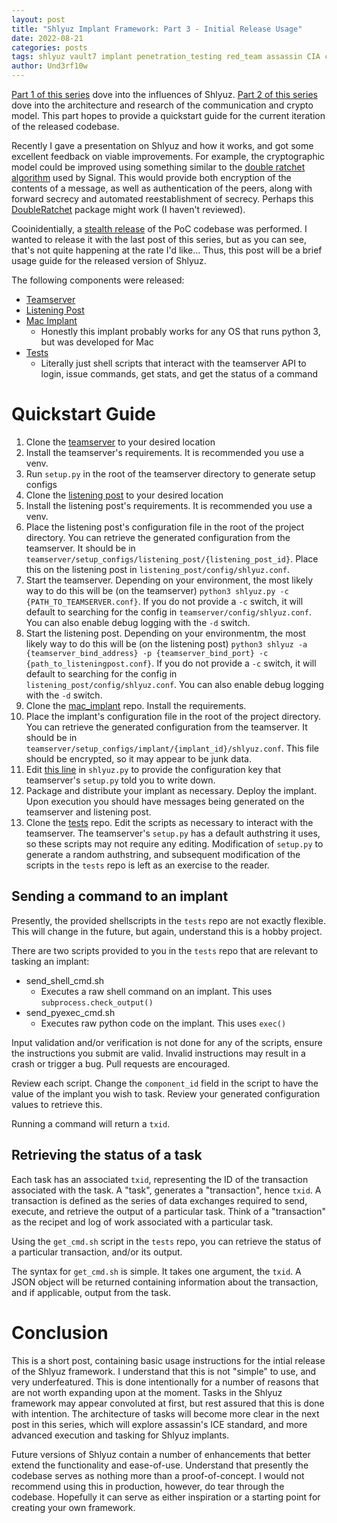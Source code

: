 ```yaml
---
layout: post
title: "Shlyuz Implant Framework: Part 3 - Initial Release Usage"
date: 2022-08-21
categories: posts
tags: shlyuz vault7 implant penetration_testing red_team assassin CIA cryptography RC6 pynacl
author: Und3rf10w
---
```

[Part 1 of this series](https://und3rf10w.github.io/posts/2022/01/08/shlyuz-1-influences.html) dove into the influences of Shlyuz. [Part 2 of this series](https://und3rf10w.github.io/posts/2022/01/19/shlyuz-2-CommsAndCrypto.html) dove into the architecture and research of the communication and crypto model. This part hopes to provide a quickstart guide for the current iteration of the released codebase.

Recently I gave a presentation on Shlyuz and how it works, and got some excellent feedback on viable improvements. For example, the cryptographic model could be improved using something similar to the [double ratchet algorithm](https://en.wikipedia.org/wiki/Double_Ratchet_Algorithm) used by Signal. This would provide both encryption of the contents of a message, as well as authentication of the peers, along with forward secrecy and automated reestablishment of secrecy. Perhaps this [DoubleRatchet](https://python-doubleratchet.readthedocs.io/en/latest/) package might work (I haven't reviewed).

Cooinidentially, a [stealth release](https://github.com/shlyuz/) of the PoC codebase was performed. I wanted to release it with the last post of this series, but as you can see, that's not quite happening at the rate I'd like... Thus, this post will be a brief usage guide for the released version of Shlyuz.

The following components were released:
- [Teamserver](https://github.com/shlyuz/teamserver)
- [Listening Post](https://github.com/shlyuz/listening_post)
- [Mac Implant](https://github.com/shlyuz/mac_implant)
    - Honestly this implant probably works for any OS that runs python 3, but was developed for Mac
- [Tests](https://github.com/shlyuz/tests)
    - Literally just shell scripts that interact with the teamserver API to login, issue commands, get stats, and get the status of a command


# Quickstart Guide
1. Clone the [teamserver](https://github.com/shlyuz/teamserver) to your desired location
2. Install the teamserver's requirements. It is recommended you use a venv.
3. Run `setup.py` in the root of the teamserver directory to generate setup configs
4. Clone the [listening post](https://github.com/shlyuz/listening_post) to your desired location
5. Install the listening post's requirements. It is recommended you use a venv.
6. Place the listening post's configuration file in the root of the project directory. You can retrieve the generated configuration from the teamserver. It should be in `teamserver/setup_configs/listening_post/{listening_post_id}`. Place this on the listening post in `listening_post/config/shlyuz.conf`.
7. Start the teamserver. Depending on your environment, the most likely way to do this will be (on the teamserver) `python3 shlyuz.py -c {PATH_TO_TEAMSERVER.conf}`. If you do not provide a `-c` switch, it will default to searching for the config in `teamserver/config/shlyuz.conf`. You can also enable debug logging with the `-d` switch.
8. Start the listening post. Depending on your environmentm, the most likely way to do this will be (on the listening post) `python3 shlyuz -a {teamserver_bind_address} -p {teamserver_bind_port} -c {path_to_listeningpost.conf}`. If you do not provide a `-c` switch, it will default to searching for the config in `listening_post/config/shlyuz.conf`. You can also enable debug logging with the `-d` switch.
9. Clone the [mac_implant](https://github.com/shlyuz/mac_implant) repo. Install the requirements.
10. Place the implant's configuration file in the root of the project directory. You can retrieve the generated configuration from the teamserver. It should be in `teamserver/setup_configs/implant/{implant_id}/shlyuz.conf`. This file should be encrypted, so it may appear to be junk data.
11. Edit [this line](https://github.com/shlyuz/mac_implant/blob/4a21097b27772df4271b209d25250ce0d39888b7/shlyuz.py#L25) in `shlyuz.py` to provide the configuration key that teamserver's `setup.py` told you to write down.
12. Package and distribute your implant as necessary. Deploy the implant. Upon execution you should have messages being generated on the teamserver and listening post.
13. Clone the [tests](https://github.com/shlyuz/tests) repo. Edit the scripts as necessary to interact with the teamserver. The teamserver's `setup.py` has a default authstring it uses, so these scripts may not require any editing. Modification of `setup.py` to generate a random authstring, and subsequent modification of the scripts in the `tests` repo is left as an exercise to the reader.

## Sending a command to an implant
Presently, the provided shellscripts in the `tests` repo are not exactly flexible. This will change in the future, but again, understand this is a hobby project.

There are two scripts provided to you in the `tests` repo that are relevant to tasking an implant:
- send_shell_cmd.sh
    - Executes a raw shell command on an implant. This uses `subprocess.check_output()`
- send_pyexec_cmd.sh
    - Executes raw python code on the implant. This uses `exec()`

Input validation and/or verification is not done for any of the scripts, ensure the instructions you submit are valid. Invalid instructions may result in a crash or trigger a bug. Pull requests are encouraged.

Review each script. Change the `component_id` field in the script to have the value of the implant you wish to task. Review your generated configuration values to retrieve this.

Running a command will return a `txid`.

## Retrieving the status of a task
Each task has an associated `txid`, representing the ID of the transaction associated with the task. A "task", generates a "transaction", hence `txid`. A transaction is defined as the series of data exchanges required to send, execute, and retrieve the output of a particular task. Think of a "transaction" as the recipet and log of work associated with a particular task. 

Using the `get_cmd.sh` script in the `tests` repo, you can retrieve the status of a particular transaction, and/or its output.

The syntax for `get_cmd.sh` is simple. It takes one argument, the `txid`. A JSON object will be returned containing information about the transaction, and if applicable, output from the task.

# Conclusion
This is a short post, containing basic usage instructions for the intial release of the Shlyuz framework. I understand that this is not "simple" to use, and very underfeatured. This is done intentionally for a number of reasons that are not worth expanding upon at the moment.  Tasks in the Shlyuz framework may appear convoluted at first, but rest assured that this is done with intention. The architecture of tasks will become more clear in the next post in this series, which will explore assassin's ICE standard, and more advanced execution and tasking for Shlyuz implants.

Future versions of Shlyuz contain a number of enhancements that better extend the functionality and ease-of-use. Understand that presently the codebase serves as nothing more than a proof-of-concept. I would not recommend using this in production, however, do tear through the codebase. Hopefully it can serve as either inspiration or a starting point for creating your own framework.
